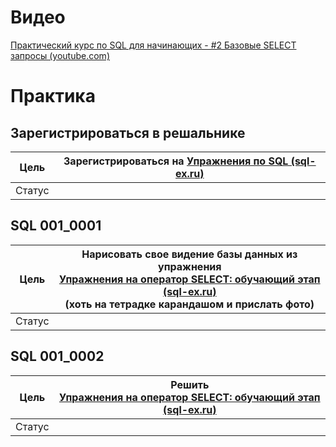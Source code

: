 # Видео
[Практический курс по SQL для начинающих - #2 Базовые SELECT запросы (youtube.com)](https://www.youtube.com/watch?v=QlTKtC0_Wgk&list=PLBheEHDcG7-k1Y_Uy04Dj2ylWhcfSfqoF&index=2)
# Практика
## Зарегистрироваться в решальнике
| Цель   | Зарегистрироваться на [Упражнения по SQL (sql-ex.ru)](https://www.sql-ex.ru/) |
| ------ | ----------------------------------------------------------------------------- |
| Статус |                                                                               |
## SQL 001_0001
| Цель   | Нарисовать свое видение базы данных из упражнения<br>[Упражнения на оператор SELECT: обучающий этап (sql-ex.ru)](https://www.sql-ex.ru/learn_exercises.php?LN=1)<br>(хоть на тетрадке карандашом и прислать фото) |
| ------ | ----------------------------------------------------------------------------------------------------------------------------------------------------------------------------------------------------------------- |
| Статус |                                                                                                                                                                                                                   |
## SQL 001_0002
| Цель   | Решить<br>[Упражнения на оператор SELECT: обучающий этап (sql-ex.ru)](https://www.sql-ex.ru/learn_exercises.php?LN=1) |
| ------ | --------------------------------------------------------------------------------------------------------------------- |
| Статус |                                                                                                                       |